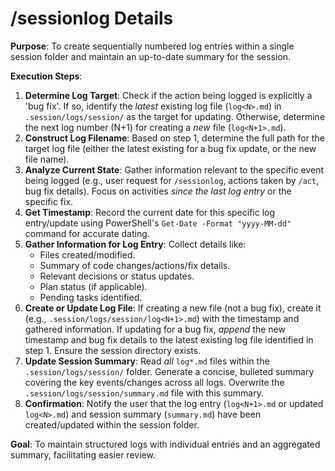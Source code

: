 # /sessionlog Details

**Purpose**: To create sequentially numbered log entries within a single session folder and maintain an up-to-date summary for the session.

**Execution Steps**:

1.  **Determine Log Target**: Check if the action being logged is explicitly a 'bug fix'. If so, identify the *latest* existing log file (`log<N>.md`) in `.session/logs/session/` as the target for updating. Otherwise, determine the next log number (N+1) for creating a *new* file (`log<N+1>.md`).
2.  **Construct Log Filename**: Based on step 1, determine the full path for the target log file (either the latest existing for a bug fix update, or the new file name).
3.  **Analyze Current State**: Gather information relevant to the specific event being logged (e.g., user request for `/sessionlog`, actions taken by `/act`, bug fix details). Focus on activities *since the last log entry* or the specific fix.
4.  **Get Timestamp**: Record the current date for this specific log entry/update using PowerShell's `Get-Date -Format "yyyy-MM-dd"` command for accurate dating.
5.  **Gather Information for Log Entry**: Collect details like:
    *   Files created/modified.
    *   Summary of code changes/actions/fix details.
    *   Relevant decisions or status updates.
    *   Plan status (if applicable).
    *   Pending tasks identified.
6.  **Create or Update Log File**: If creating a new file (not a bug fix), create it (e.g., `.session/logs/session/log<N+1>.md`) with the timestamp and gathered information. If updating for a bug fix, *append* the new timestamp and bug fix details to the latest existing log file identified in step 1. Ensure the session directory exists.
7.  **Update Session Summary**: Read *all* `log*.md` files within the `.session/logs/session/` folder. Generate a concise, bulleted summary covering the key events/changes across all logs. Overwrite the `.session/logs/session/summary.md` file with this summary.
8.  **Confirmation**: Notify the user that the log entry (`log<N+1>.md` or updated `log<N>.md`) and session summary (`summary.md`) have been created/updated within the session folder.

**Goal**: To maintain structured logs with individual entries and an aggregated summary, facilitating easier review. 
